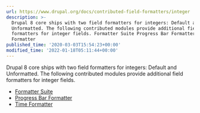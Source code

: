 ```yaml
---
url: https://www.drupal.org/docs/contributed-field-formatters/integer
description: >-
  Drupal 8 core ships with two field formatters for integers: Default and
  Unformatted. The following contributed modules provide additional field
  formatters for integer fields. Formatter Suite Progress Bar Formatter Time
  Formatter
published_time: '2020-03-03T15:54:23+00:00'
modified_time: '2022-01-18T05:11:44+00:00'
---
```

Drupal 8 core ships with two field formatters for integers: Default and Unformatted. The following contributed modules provide additional field formatters for integer fields.

* [Formatter Suite](http://www.drupal.org/project/formatter%5Fsuite)
* [Progress Bar Formatter](https://www.drupal.org/project/progress%5Fbar)
* [Time Formatter](https://www.drupal.org/project/time%5Fformatter)